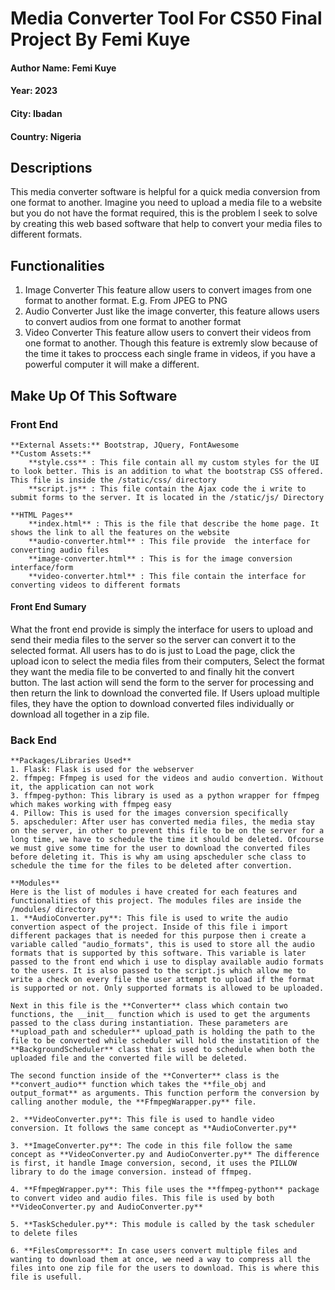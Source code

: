 # Media Converter Tool For CS50 Final Project By Femi Kuye

#### Author Name: Femi Kuye

#### Year: 2023

#### City: Ibadan

#### Country: Nigeria

## Descriptions

This media converter software is helpful for a quick media conversion from one format to another.
Imagine you need to upload a media file to a website but you do not have the format required, this is the problem I seek to solve by creating this web based software that help to convert your media files to different formats.

## Functionalities

1. Image Converter
   This feature allow users to convert images from one format to another format. E.g. From JPEG to PNG
2. Audio Converter
   Just like the image converter, this feature allows users to convert audios from one format to another format
3. Video Converter
   This feature allow users to convert their videos from one format to another. Though this feature is extremly slow because of the time it takes to proccess each single frame in videos, if you have a powerful computer it will make a different.

## Make Up Of This Software

### Front End

    **External Assets:** Bootstrap, JQuery, FontAwesome
    **Custom Assets:**
        **style.css** : This file contain all my custom styles for the UI to look better. This is an addition to what the bootstrap CSS offered. This file is inside the /static/css/ directory
        **script.js** : This file contain the Ajax code the i write to submit forms to the server. It is located in the /static/js/ Directory

    **HTML Pages**
        **index.html** : This is the file that describe the home page. It shows the link to all the features on the website
        **audio-converter.html** : This file provide  the interface for converting audio files
        **image-converter.html** : This is for the image conversion interface/form
        **video-converter.html** : This file contain the interface for converting videos to different formats

#### Front End Sumary

What the front end provide is simply the interface for users to upload and send their media files to the server so the server can convert it to the selected format. All users has to do is just to Load the page, click the upload icon to select the media files from their computers, Select the format they want the media file to be converted to and finally hit the convert button.
The last action will send the form to the server for processing and then return the link to download the converted file. If Users upload multiple files, they have the option to download converted files individually or download all together in a zip file.

### Back End

    **Packages/Libraries Used**
    1. Flask: Flask is used for the webserver
    2. ffmpeg: Ffmpeg is used for the videos and audio convertion. Without it, the application can not work
    3. ffmpeg-python: This library is used as a python wrapper for ffmpeg which makes working with ffmpeg easy
    4. Pillow: This is used for the images conversion specifically
    5. apscheduler: After user has converted media files, the media stay on the server, in other to prevent this file to be on the server for a long time, we have to schedule the time it should be deleted. Ofcourse we must give some time for the user to download the converted files before deleting it. This is why am using apscheduler sche class to schedule the time for the files to be deleted after convertion.

    **Modules**
    Here is the list of modules i have created for each features and functionalities of this project. The modules files are inside the /modules/ directory
    1. **AudioConverter.py**: This file is used to write the audio convertion aspect of the project. Inside of this file i import different packages that is needed for this purpose then i create a variable called "audio_formats", this is used to store all the audio formats that is supported by this software. This variable is later passed to the front end which i use to display available audio formats to the users. It is also passed to the script.js which allow me to write a check on every file the user attempt to upload if the format is supported or not. Only supported formats is allowed to be uploaded.

    Next in this file is the **Converter** class which contain two functions, the __init__ function which is used to get the arguments passed to the class during instantiation. These parameters are **upload_path and scheduler** upload_path is holding the path to the file to be converted while scheduler will hold the instatition of the **BackgroundScheduler** class that is used to schedule when both the uploaded file and the converted file will be deleted.

    The second function inside of the **Converter** class is the **convert_audio** function which takes the **file_obj and output_format** as arguments. This function perform the conversion by calling another module, the **FfmpegWarapper.py** file.

    2. **VideoConverter.py**: This file is used to handle video conversion. It follows the same concept as **AudioConverter.py**

    3. **ImageConverter.py**: The code in this file follow the same concept as **VideoConverter.py and AudioConverter.py** The difference is first, it handle Image conversion, second, it uses the PILLOW library to do the image conversion. instead of ffmpeg.

    4. **FfmpegWrapper.py**: This file uses the **ffmpeg-python** package to convert video and audio files. This file is used by both **VideoConverter.py and AudioConverter.py**

    5. **TaskScheduler.py**: This module is called by the task scheduler to delete files

    6. **FilesCompressor**: In case users convert multiple files and wanting to download them at once, we need a way to compress all the files into one zip file for the users to download. This is where this file is usefull.
